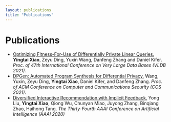 ```yaml
---
layout: publications
title: "Publications"
---
```

# Publications
- [Optimizing Fitness-For-Use of Differentially Private Linear Queries.](http://vldb.org/pvldb/vol14/p1730-xiao.pdf)
**Yingtai Xiao**, Zeyu Ding, Yuxin Wang, Danfeng Zhang and Daniel Kifer.
*Proc. of 47th International Conference on Very Large Data Bases (VLDB 2021)*.
- [DPGen: Automated Program Synthesis for Differential Privacy.](http://www.cse.psu.edu/~dbz5017/pub/ccs21.pdf)
Wang, Yuxin, Zeyu Ding, **Yingtai Xiao**, Daniel Kifer, and Danfeng Zhang.
*Proc. of ACM Conference on Computer and Communications Security (CCS 2021)*.
- [Diversified Interactive Recommendation with Implicit Feedback.](https://ojs.aaai.org//index.php/AAAI/article/view/5931)
Yong Liu, **Yingtai Xiao**, Qiong Wu, Chunyan Miao, Juyong Zhang, Binqiang Zhao, Haihong Tang.
*The Thirty-Fourth AAAI Conference on Artificial Intelligence (AAAI 2020)*


